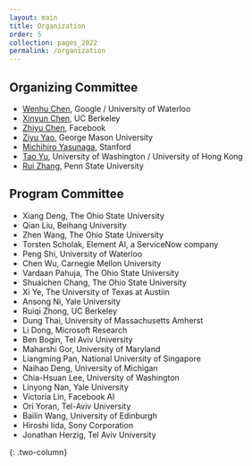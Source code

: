 ```yaml
---
layout: main
title: Organization
order: 5
collection: pages_2022
permalink: /organization
---
```


## Organizing Committee
- [Wenhu Chen](https://wenhuchen.github.io/), Google / University of Waterloo
- [Xinyun Chen](https://jungyhuk.github.io/), UC Berkeley
- [Zhiyu Chen](https://czyssrs.github.io/), Facebook
- [Ziyu Yao](https://ziyuyao.org/), George Mason University
- [Michihiro Yasunaga](https://cs.stanford.edu/~myasu/), Stanford 
- [Tao Yu](https://taoyds.github.io/), University of Washington / University of Hong Kong
- [Rui Zhang](https://ryanzhumich.github.io/), Penn State University

## Program Committee

- Xiang   Deng,    The Ohio State University
- Qian    Liu,     Beihang University
- Zhen    Wang,    The Ohio State University
- Torsten Scholak, Element AI, a ServiceNow company
- Peng    Shi,    University of Waterloo
- Chen    Wu,   Carnegie Mellon University
- Vardaan Pahuja,     The Ohio State University
- Shuaichen   Chang,   The Ohio State University
- Xi  Ye,  The University of Texas at Austiin
- Ansong  Ni,   Yale University
- Ruiqi   Zhong,    UC Berkeley
- Dung    Thai,     University of Massachusetts Amherst
- Li  Dong,      Microsoft Research
- Ben Bogin,    Tel Aviv University
- Maharshi  Gor,   University of Maryland
- Liangming   Pan,   National University of Singapore
- Naihao  Deng,       University of Michigan
- Chia-Hsuan  Lee,   University of Washington 
- Linyong Nan,     Yale University
- Victoria Lin,   Facebook AI
- Ori Yoran,    Tel-Aviv University
- Bailin  Wang,       University of Edinburgh
- Hiroshi Iida,       Sony Corporation
- Jonathan Herzig,     Tel Aviv University

{: .two-column}
